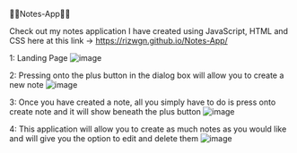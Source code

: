 🚀🚀Notes-App🚀🚀

Check out my notes application I have created using JavaScript, HTML and CSS here at this link -> https://rizwgn.github.io/Notes-App/


1: Landing Page
![image](https://github.com/Rizwgn/Notes-App/assets/142605199/ca6ef425-bc67-4a25-a844-79f831a0ba83)

2: Pressing onto the plus button in the dialog box will allow you to create a new note
![image](https://github.com/Rizwgn/Notes-App/assets/142605199/036be4ae-4df0-403e-a5a0-c0552a34fb9a)

3: Once you have created a note, all you simply have to do is press onto create note and it will show beneath the plus button
![image](https://github.com/Rizwgn/Notes-App/assets/142605199/058633a5-240b-4e8f-8208-b277c5e88908)

4: This application will allow you to create as much notes as you would like and will give you the option to edit and delete them
![image](https://github.com/Rizwgn/Notes-App/assets/142605199/c38387af-1ce1-4ed9-b2ad-ebae49d2d7e3)
